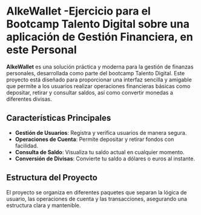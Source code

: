 # AlkeWallet -Ejercicio para el Bootcamp Talento Digital sobre una aplicación de Gestión Financiera, en este Personal

**AlkeWallet** es una solución práctica y moderna para la gestión de finanzas personales, desarrollada como parte del bootcamp Talento Digital. Este proyecto está diseñado para proporcionar una interfaz sencilla y amigable que permite a los usuarios realizar operaciones financieras básicas como depositar, retirar y consultar saldos, así como convertir monedas a diferentes divisas.

## Características Principales

- **Gestión de Usuarios**: Registra y verifica usuarios de manera segura.
- **Operaciones de Cuenta**: Permite depositar y retirar fondos con facilidad.
- **Consulta de Saldo**: Visualiza tu saldo actual en cualquier momento.
- **Conversión de Divisas**: Convierte tu saldo a dólares o euros al instante.

## Estructura del Proyecto

El proyecto se organiza en diferentes paquetes que separan la lógica de usuario, las operaciones de cuenta y las transacciones, asegurando una estructura clara y mantenible.
